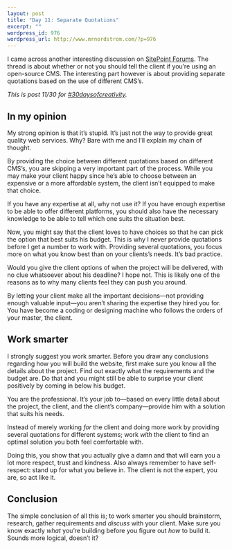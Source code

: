 ```yaml
--- 
layout: post
title: "Day 11: Separate Quotations"
excerpt: ""
wordpress_id: 976
wordpress_url: http://www.mrnordstrom.com/?p=976
---
```

<p>I came across another interesting discussion on <a href="http://www.sitepoint.com/forums/showthread.php?p=4595892">SitePoint Forums</a>. The thread is about whether or not you should tell the client if you&rsquo;re using an open-source CMS. The interesting part however is about providing separate quotations based on the use of different CMS&rsquo;s.</p>
<!--more-->
<p><em>This is post 11/30 for <a href="http://30daysofcreativity.com/">#30daysofcreativity</a>.</em></p>
<h2>In my opinion</h2>
<p>My strong opinion is that it&rsquo;s stupid. It&rsquo;s just not the way to provide great quality web services. Why? Bare with me and I&rsquo;ll explain my chain of thought.</p>
<p>By providing the choice between different quotations based on different CMS&rsquo;s, you are skipping a very important part of the process. While you may make your client happy since he&rsquo;s able to choose between an expensive or a more affordable system, the client isn&rsquo;t equipped to make that choice.</p>
<p>If you have any expertise at all, why not use it? If you have enough expertise to be able to offer different platforms, you should also have the necessary knowledge to be able to tell which one suits the situation best.</p>
<p>Now, you might say that the client loves to have choices so that he can pick the option that best suits his budget. This is why I never provide quotations before I get a number to work with. Providing several quotations, you focus more on what you know best than on your clients&rsquo;s needs. It&rsquo;s bad practice.</p>
<p>Would you give the client options of when the project will be delivered, with no clue whatsoever about his deadline? I hope not. This is likely one of the reasons as to why many clients feel they can push you around.</p>
<p>By letting your client make all the important decisions&mdash;not providing enough valuable input&mdash;you aren&rsquo;t sharing the expertise they hired you for. You have become a coding or designing machine who follows the orders of your master, the client.</p>
<h2>Work smarter</h2>
<p>I strongly suggest you work smarter. Before you draw any conclusions regarding how you will build the website, first make sure you know all the details about the project. Find out exactly what the requirements and the budget are. Do that and you might still be able to surprise your client positively by coming in below his budget.</p>
<p>You are the professional. It&rsquo;s your job to&mdash;based on every little detail about the project, the client, and the client&rsquo;s company&mdash;provide him with a solution that suits his needs.</p>
<p>Instead of merely working <em>for</em> the client and doing more work by providing several quotations for different systems; work <em>with</em> the client to find an optimal solution you both feel comfortable with.</p>
<p>Doing this, you show that you actually give a damn and that will earn you a lot more respect, trust and kindness. Also always remember to have self-respect: stand up for what you believe in. The client is not the expert, you are, so act like it.</p>
<h2>Conclusion</h2>
<p>The simple conclusion of all this is; to work smarter you should brainstorm, research, gather requirements and <em>discuss</em> with your client. Make sure you know exactly <em>what</em> you&rsquo;re building before you figure out <em>how</em> to build it. Sounds more logical, doesn&rsquo;t it?</p>
